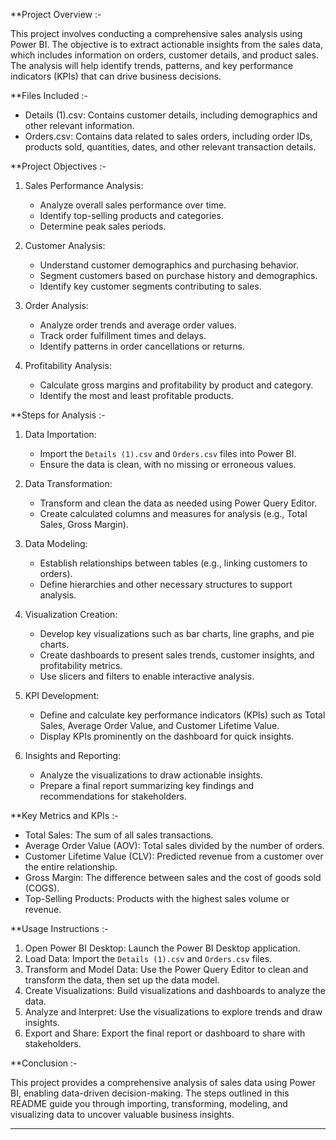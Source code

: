 **Project Overview :-

This project involves conducting a comprehensive sales analysis using Power BI. The objective is to extract actionable insights from the sales data, which includes information on orders, customer details, and product sales. The analysis will help identify trends, patterns, and key performance indicators (KPIs) that can drive business decisions.
 
**Files Included :-

- Details (1).csv: Contains customer details, including demographics and other relevant information.
- Orders.csv: Contains data related to sales orders, including order IDs, products sold, quantities, dates, and other relevant transaction details.

**Project Objectives :-

1. Sales Performance Analysis:
   - Analyze overall sales performance over time.
   - Identify top-selling products and categories.
   - Determine peak sales periods.

2. Customer Analysis:
   - Understand customer demographics and purchasing behavior.
   - Segment customers based on purchase history and demographics.
   - Identify key customer segments contributing to sales.

3. Order Analysis:
   - Analyze order trends and average order values.
   - Track order fulfillment times and delays.
   - Identify patterns in order cancellations or returns.

4. Profitability Analysis:
   - Calculate gross margins and profitability by product and category.
   - Identify the most and least profitable products.

**Steps for Analysis :-

1. Data Importation:
   - Import the `Details (1).csv` and `Orders.csv` files into Power BI.
   - Ensure the data is clean, with no missing or erroneous values.

2. Data Transformation:
   - Transform and clean the data as needed using Power Query Editor.
   - Create calculated columns and measures for analysis (e.g., Total Sales, Gross Margin).

3. Data Modeling:
   - Establish relationships between tables (e.g., linking customers to orders).
   - Define hierarchies and other necessary structures to support analysis.

4. Visualization Creation:
   - Develop key visualizations such as bar charts, line graphs, and pie charts.
   - Create dashboards to present sales trends, customer insights, and profitability metrics.
   - Use slicers and filters to enable interactive analysis.

5. KPI Development:
   - Define and calculate key performance indicators (KPIs) such as Total Sales, Average Order          Value, and Customer Lifetime Value.
   - Display KPIs prominently on the dashboard for quick insights.

6. Insights and Reporting:
   - Analyze the visualizations to draw actionable insights.
   - Prepare a final report summarizing key findings and recommendations for stakeholders.

**Key Metrics and KPIs :-

- Total Sales: The sum of all sales transactions.
- Average Order Value (AOV): Total sales divided by the number of orders.
- Customer Lifetime Value (CLV): Predicted revenue from a customer over the entire relationship.
- Gross Margin: The difference between sales and the cost of goods sold (COGS).
- Top-Selling Products: Products with the highest sales volume or revenue.

**Usage Instructions :-

1. Open Power BI Desktop: Launch the Power BI Desktop application.
2. Load Data: Import the `Details (1).csv` and `Orders.csv` files.
3. Transform and Model Data: Use the Power Query Editor to clean and transform the data, then set up the data model.
4. Create Visualizations: Build visualizations and dashboards to analyze the data.
5. Analyze and Interpret: Use the visualizations to explore trends and draw insights.
6. Export and Share: Export the final report or dashboard to share with stakeholders.

**Conclusion :-

This project provides a comprehensive analysis of sales data using Power BI, enabling data-driven decision-making. The steps outlined in this README guide you through importing, transforming, modeling, and visualizing data to uncover valuable business insights.

---

